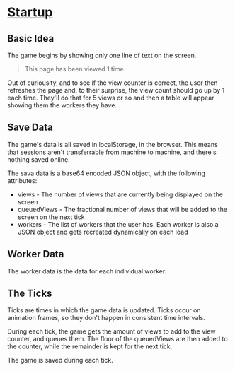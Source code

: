 # [Startup](https://www.abefehr.com/startup/)

## Basic Idea

The game begins by showing only one line of text on the screen.

> This page has been viewed 1 time.

Out of curiousity, and to see if the view counter is correct, the user then refreshes the page and, to their surprise, the view count should go up by 1 each time. They'll do that for 5 views or so and then a table will appear showing them the workers they have.

## Save Data

The game's data is all saved in localStorage, in the browser. This means that sessions aren't transferrable from machine to machine, and there's nothing saved online.

The sava data is a base64 encoded JSON object, with the following attributes:

* views - The number of views that are currently being displayed on the screen
* queuedViews - The fractional number of views that will be added to the screen on the next tick
* workers - The list of workers that the user has. Each worker is also a JSON object and gets recreated dynamically on each load

## Worker Data

The worker data is the data for each individual worker.

## The Ticks

Ticks are times in which the game data is updated. Ticks occur on animation frames, so they don't happen in consistent time intervals.

During each tick, the game gets the amount of views to add to the view counter, and queues them. The floor of the queuedViews are then added to the counter, while the remainder is kept for the next tick.

The game is saved during each tick.
